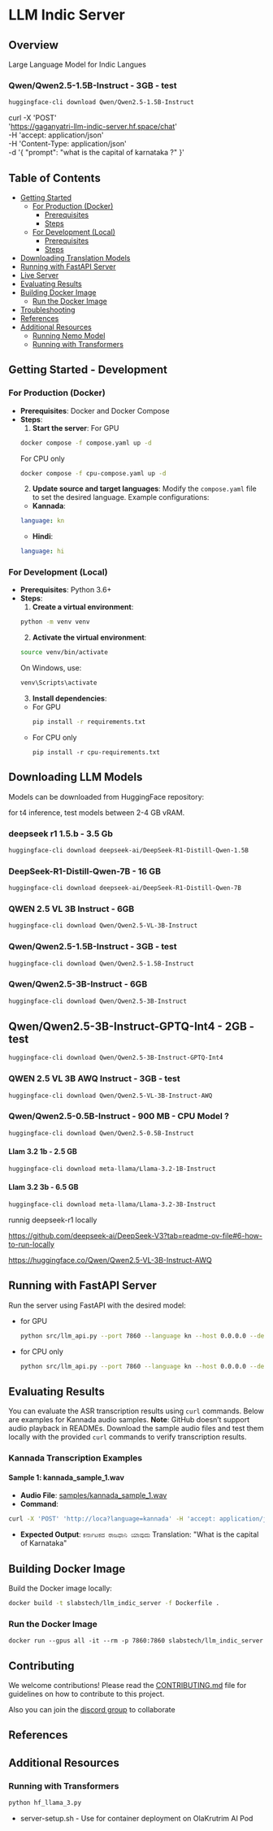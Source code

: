 # LLM Indic Server

## Overview
Large Language Model for Indic Langues



### Qwen/Qwen2.5-1.5B-Instruct - 3GB  - test
```bash
huggingface-cli download Qwen/Qwen2.5-1.5B-Instruct
```


curl -X 'POST' \
  'https://gaganyatri-llm-indic-server.hf.space/chat' \
  -H 'accept: application/json' \
  -H 'Content-Type: application/json' \
  -d '{
  "prompt": "what is the capital of karnataka ?"
}'




## Table of Contents
- [Getting Started](#getting-started-development)
  - [For Production (Docker)](#for-production-docker)
    - [Prerequisites](#prerequisites)
    - [Steps](#steps)
  - [For Development (Local)](#for-development-local)
    - [Prerequisites](#prerequisites-1)
    - [Steps](#steps-1)
- [Downloading Translation Models](#downloading-translation-models)
- [Running with FastAPI Server](#running-with-fastapi-server)
- [Live Server](#live-server)
- [Evaluating Results](#evaluating-results)
- [Building Docker Image](#building-docker-image)
  - [Run the Docker Image](#run-the-docker-image)
- [Troubleshooting](#troubleshooting)
- [References](#references)
- [Additional Resources](#additional-resources)
  - [Running Nemo Model](#running-nemo-model)
  - [Running with Transformers](#running-with-transformers)


## Getting Started - Development

### For Production (Docker)
- **Prerequisites**: Docker and Docker Compose
- **Steps**:
  1. **Start the server**:
  For GPU
  ```bash
  docker compose -f compose.yaml up -d
  ```
  For CPU only
  ```bash
  docker compose -f cpu-compose.yaml up -d
  ```
  2. **Update source and target languages**:
  Modify the `compose.yaml` file to set the desired language. Example configurations:
  - **Kannada**:
  ```yaml
  language: kn
  ```
  - **Hindi**:
  ```yaml
  language: hi
  ```

### For Development (Local)
- **Prerequisites**: Python 3.6+
- **Steps**:
  1. **Create a virtual environment**:
  ```bash
  python -m venv venv
  ```
  2. **Activate the virtual environment**:
  ```bash
  source venv/bin/activate
  ```
  On Windows, use:
  ```bash
  venv\Scripts\activate
  ```
  3. **Install dependencies**:
  - For GPU
      ```bash
      pip install -r requirements.txt
      ```
  - For CPU only
      ```
      pip install -r cpu-requirements.txt
      ```

## Downloading LLM Models
Models can be downloaded from  HuggingFace repository:

for t4 inference, test models between 2-4 GB vRAM.


### deepseek r1 1.5.b - 3.5 Gb
```bash
huggingface-cli download deepseek-ai/DeepSeek-R1-Distill-Qwen-1.5B
```

### DeepSeek-R1-Distill-Qwen-7B - 16 GB
```bash
huggingface-cli download deepseek-ai/DeepSeek-R1-Distill-Qwen-7B 
```

### QWEN 2.5 VL 3B Instruct - 6GB
```bash
huggingface-cli download Qwen/Qwen2.5-VL-3B-Instruct
```

### Qwen/Qwen2.5-1.5B-Instruct - 3GB  - test
```bash
huggingface-cli download Qwen/Qwen2.5-1.5B-Instruct
```
### Qwen/Qwen2.5-3B-Instruct - 6GB
```bash
huggingface-cli download Qwen/Qwen2.5-3B-Instruct
```
## Qwen/Qwen2.5-3B-Instruct-GPTQ-Int4 - 2GB - test
```bash
huggingface-cli download Qwen/Qwen2.5-3B-Instruct-GPTQ-Int4
```
### QWEN 2.5 VL 3B AWQ Instruct - 3GB  - test
```bash
huggingface-cli download Qwen/Qwen2.5-VL-3B-Instruct-AWQ
```

### Qwen/Qwen2.5-0.5B-Instruct - 900 MB - CPU Model ?
```bash
huggingface-cli download Qwen/Qwen2.5-0.5B-Instruct
```


#### Llam 3.2 1b - 2.5 GB
```bash
huggingface-cli download meta-llama/Llama-3.2-1B-Instruct
```

#### Llam 3.2 3b - 6.5 GB
```bash
huggingface-cli download meta-llama/Llama-3.2-3B-Instruct
```

runnig deepseek-r1 locally

https://github.com/deepseek-ai/DeepSeek-V3?tab=readme-ov-file#6-how-to-run-locally




https://huggingface.co/Qwen/Qwen2.5-VL-3B-Instruct-AWQ

## Running with FastAPI Server
Run the server using FastAPI with the desired model:
- for GPU
  ```bash
  python src/llm_api.py --port 7860 --language kn --host 0.0.0.0 --device gpu
  ```
- for CPU only
  ```bash
  python src/llm_api.py --port 7860 --language kn --host 0.0.0.0 --device cpu
  ```

## Evaluating Results
You can evaluate the ASR transcription results using `curl` commands. Below are examples for Kannada audio samples.
**Note**: GitHub doesn’t support audio playback in READMEs. Download the sample audio files and test them locally with the provided `curl` commands to verify transcription results.

### Kannada Transcription Examples

#### Sample 1: kannada_sample_1.wav
- **Audio File**: [samples/kannada_sample_1.wav](samples/kannada_sample_1.wav)
- **Command**:
```bash
curl -X 'POST' 'http://loca?language=kannada' -H 'accept: application/json'   -H 'Content-Type: multipa'Content-Type  multipart/form-data' -F 'file=@samples/kannada_sample_1.wav;type=audio/x-wav'
```
- **Expected Output**:
```ಕರ್ನಾಟಕದ ರಾಜಧಾನಿ ಯಾವುದು```
Translation: "What is the capital of Karnataka"


## Building Docker Image
Build the Docker image locally:
```bash
docker build -t slabstech/llm_indic_server -f Dockerfile .
```

### Run the Docker Image
```
docker run --gpus all -it --rm -p 7860:7860 slabstech/llm_indic_server
```


## Contributing

We welcome contributions! Please read the [CONTRIBUTING.md](CONTRIBUTING.md) file for guidelines on how to contribute to this project.

Also you can join the [discord group](https://discord.gg/WZMCerEZ2P) to collaborate


## References

## Additional Resources


### Running with Transformers
```bash
python hf_llama_3.py
```


- server-setup.sh - Use for container deployment on OlaKrutrim AI Pod